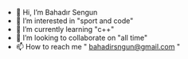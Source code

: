 - 👋 Hi, I’m Bahadır Sengun
- 👀 I’m interested in "sport and code"
- 🌱 I’m currently learning "c++"
- 💞️ I’m looking to collaborate on "all time"
- 📫 How to reach me " bahadirsngun@gmail.com "

<!---
BAHADIRSENGUN/BAHADIRSENGUN is a ✨ special ✨ repository because its `README.md` (this file) appears on your GitHub profile.
You can click the Preview link to take a look at your changes.
--->
